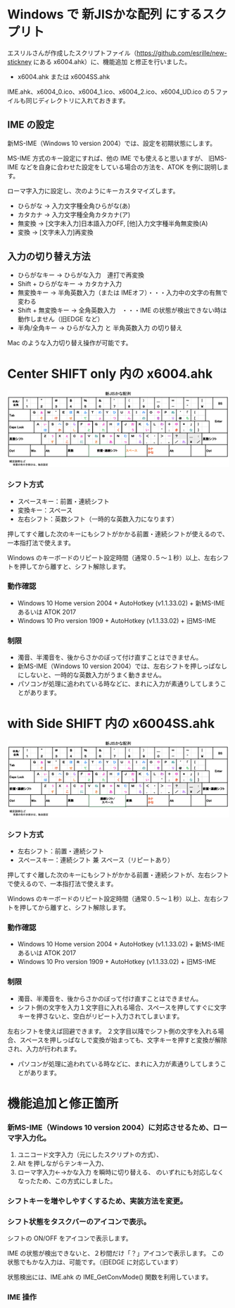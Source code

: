 # Windows で 新JISかな配列 にするスクプリト

エスリルさんが作成したスクリプトファイル（https://github.com/esrille/new-stickney にある x6004.ahk）に、機能追加
と修正を行いました。

* x6004.ahk または x6004SS.ahk

IME.ahk、x6004_0.ico、x6004_1.ico、x6004_2.ico、x6004_UD.ico の５ファイルも同じディレクトリに入れておきます。

## IME の設定

新MS-IME（Windows 10 version 2004）では、設定を初期状態にします。

MS-IME 方式のキー設定にすれば、他の IME でも使えると思いますが、
旧MS-IME などを自身に合わせた設定をしている場合の方法を、ATOK を例に説明します。

ローマ字入力に設定し、次のようにキーカスタマイズします。

* ひらがな	→ 入力文字種全角ひらがな(あ)
* カタカナ	→ 入力文字種全角カタカナ(ア)
* 無変換	→ [文字未入力]日本語入力OFF, [他]入力文字種半角無変換(A)
* 変換	→ [文字未入力]再変換

## 入力の切り替え方法

* ひらがなキー		→ ひらがな入力　連打で再変換
* Shift + ひらがなキー	→ カタカナ入力
* 無変換キー		→ 半角英数入力（または IMEオフ）・・・入力中の文字の有無で変わる
* Shift + 無変換キー	→ 全角英数入力　・・・IME の状態が検出できない時は動作しません（旧EDGE など）
* 半角/全角キー		→ ひらがな入力 と 半角英数入力 の切り替え

Mac のような入力切り替え操作が可能です。

# Center SHIFT only 内の x6004.ahk

![JISキーボードの配列図](SinJIS_Layout.png)

### シフト方式

* スペースキー：前置・連続シフト
* 変換キー：スペース
* 左右シフト：英数シフト（一時的な英数入力になります）

押してすぐ離した次のキーにもシフトがかかる前置・連続シフトが使えるので、一本指打法で使えます。

Windows のキーボードのリピート設定時間（通常０.５〜１秒）以上、左右シフトを押してから離すと、シフト解除します。

### 動作確認

* Windows 10 Home version 2004 + AutoHotkey (v1.1.33.02) + 新MS-IME あるいは ATOK 2017
* Windows 10 Pro version 1909 + AutoHotkey (v1.1.33.02) + 旧MS-IME

### 制限

* 濁音、半濁音を、後からさかのぼって付け直すことはできません。
* 新MS-IME（Windows 10 version 2004）では、左右シフトを押しっぱなしにしないと、一時的な英数入力がうまく動きません。
* パソコンが処理に追われている時などに、まれに入力が素通りしてしまうことがあります。

# with Side SHIFT 内の x6004SS.ahk

![JISキーボードの配列図](SinJIS_SS_Layout.png)

### シフト方式

* 左右シフト：前置・連続シフト
* スペースキー：連続シフト 兼 スペース（リピートあり）

押してすぐ離した次のキーにもシフトがかかる前置・連続シフトが、左右シフトで使えるので、一本指打法で使えます。

Windows のキーボードのリピート設定時間（通常０.５〜１秒）以上、左右シフトを押してから離すと、シフト解除します。

### 動作確認

* Windows 10 Home version 2004 + AutoHotkey (v1.1.33.02) + 新MS-IME あるいは ATOK 2017
* Windows 10 Pro version 1909 + AutoHotkey (v1.1.33.02) + 旧MS-IME

### 制限

* 濁音、半濁音を、後からさかのぼって付け直すことはできません。
* シフト側の文字を入力１文字目に入れる場合、スペースを押してすぐに文字キーを押さないと、空白がリピート入力されてしまいます。

左右シフトを使えば回避できます。
２文字目以降でシフト側の文字を入れる場合、スペースを押しっぱなしで変換が始まっても、文字キーを押すと変換が解除され、入力が行われます。

* パソコンが処理に追われている時などに、まれに入力が素通りしてしまうことがあります。

# 機能追加と修正箇所

### 新MS-IME（Windows 10 version 2004）に対応させるため、ローマ字入力化。

1. ユニコード文字入力（元にしたスクリプトの方式）、
2. Alt を押しながらテンキー入力、
3. ローマ字入力←→かな入力 を瞬時に切り替える、
のいずれにも対応しなくなったため、この方式にしました。

### シフトキーを増やしやすくするため、実装方法を変更。

### シフト状態をタスクバーのアイコンで表示。

シフトの ON/OFF をアイコンで表示します。

IME の状態が検出できないと、２秒間だけ「？」アイコンで表示します。
この状態でもかな入力は、可能です。（旧EDGE に対応しています）

状態検出には、IME.ahk の IME_GetConvMode() 関数を利用しています。

### IME 操作
